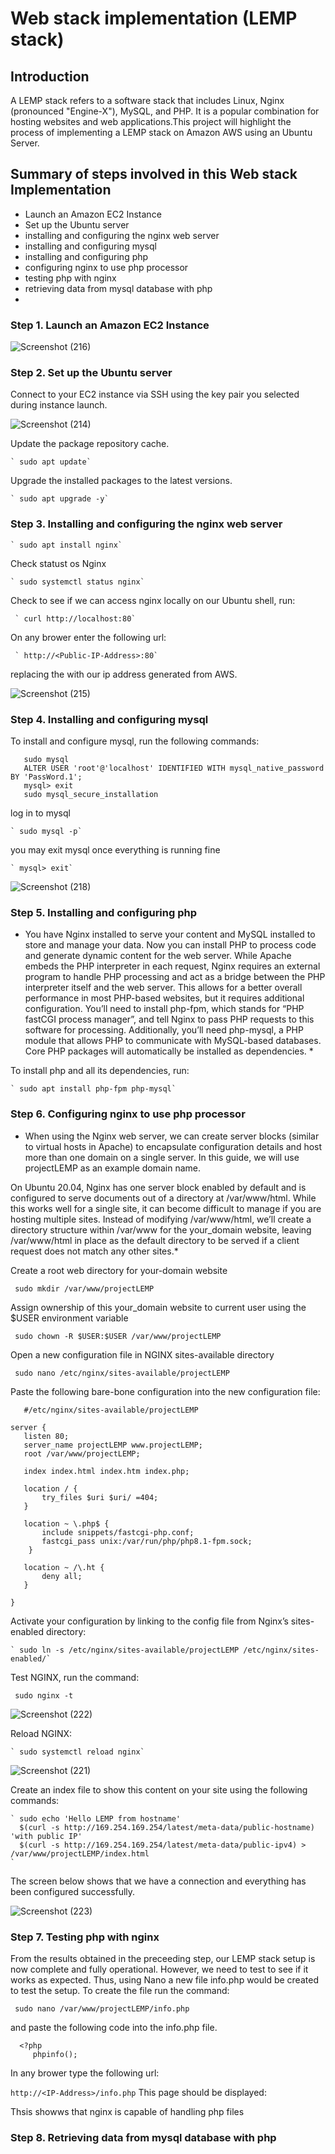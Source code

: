 # Web stack implementation (LEMP stack)
## Introduction
A LEMP stack refers to a software stack that includes Linux, Nginx (pronounced "Engine-X"), MySQL, and PHP. It is a popular combination for hosting websites and web applications.This project will highlight the process of implementing a LEMP stack on Amazon AWS using an Ubuntu Server.
## Summary of steps involved in this Web stack Implementation
- Launch an Amazon EC2 Instance
- Set up the Ubuntu server
- installing and configuring  the nginx web server
- installing and configuring mysql
- installing and configuring php
- configuring nginx to use php processor
- testing php with nginx
- retrieving data from mysql database with php
- 
### Step 1.  Launch an Amazon EC2 Instance

![Screenshot (216)](https://github.com/ettebaDwop/dareyProject2/assets/7973831/b27d3d14-2654-4612-b0f1-c30df1a71a6f)

### Step 2.  Set up the Ubuntu server

Connect to your EC2 instance via SSH using the key pair you selected during instance launch.

![Screenshot (214)](https://github.com/ettebaDwop/dareyProject2/assets/7973831/f015894c-7938-483a-97d3-2fdebfd2fd98)

Update the package repository cache.

    ` sudo apt update`
    
Upgrade the installed packages to the latest versions.

    ` sudo apt upgrade -y`

### Step 3. Installing and configuring  the nginx web server

    ` sudo apt install nginx`
    
Check statust os Nginx

    ` sudo systemctl status nginx`
    
Check to see if we can access nginx locally on our Ubuntu shell, run:

     ` curl http://localhost:80`
     
On any brower enter the following url:

     ` http://<Public-IP-Address>:80`
     
replacing the <Public-IP-Address> with our ip address generated from AWS.
    
![Screenshot (215)](https://github.com/ettebaDwop/dareyProject2/assets/7973831/99150c85-106c-410e-a2a8-d46ef1217153)

### Step 4. Installing and configuring mysql

To install and configure mysql, run the following commands:
    
```sudo apt install mysql-server
   sudo mysql
   ALTER USER 'root'@'localhost' IDENTIFIED WITH mysql_native_password BY 'PassWord.1';
   mysql> exit 
   sudo mysql_secure_installation
 ```
log in to mysql
    
    ` sudo mysql -p`
    
you may exit mysql once everything is running fine
    
    ` mysql> exit`
![Screenshot (218)](https://github.com/ettebaDwop/dareyProject2/assets/7973831/eaf0cba7-25e5-4561-8e4c-33c6a0a39f78)
    
    
    
### Step 5. Installing and configuring php
    
* You have Nginx installed to serve your content and MySQL installed to store and manage your data. Now you can install PHP to process code and generate dynamic content for the web server. While Apache embeds the PHP interpreter in each request, Nginx requires an external program to handle PHP processing and act as a bridge between the PHP interpreter itself and the web server. This allows for a better overall performance in most PHP-based websites, but it requires additional configuration. You’ll need to install php-fpm, which stands for “PHP fastCGI process manager”, and tell Nginx to pass PHP requests to this software for processing. Additionally, you’ll need php-mysql, a PHP module that allows PHP to communicate with MySQL-based databases. Core PHP packages will automatically be installed as dependencies. *
    
To install php and all its dependencies, run:
    
    ` sudo apt install php-fpm php-mysql`
    
### Step 6. Configuring nginx to use php processor
   * When using the Nginx web server, we can create server blocks (similar to virtual hosts in Apache) to encapsulate configuration details and host more than one domain on a single server. In this guide, we will use projectLEMP as an example domain name.

On Ubuntu 20.04, Nginx has one server block enabled by default and is configured to serve documents out of a directory at /var/www/html. While this works well for a single site, it can become difficult to manage if you are hosting multiple sites. Instead of modifying /var/www/html, we’ll create a directory structure within /var/www for the your_domain website, leaving /var/www/html in place as the default directory to be served if a client request does not match any other sites.*
    
Create a root web directory for your-domain website
    
   ` sudo mkdir /var/www/projectLEMP`
    
 Assign ownership of this your_domain website to current user using the $USER environment variable 
    
   ` sudo chown -R $USER:$USER /var/www/projectLEMP`
    
 Open a new configuration file in NGINX sites-available directory
    
   ` sudo nano /etc/nginx/sites-available/projectLEMP`
    
 Paste the following bare-bone configuration into the new configuration file:
    
 ``` 
    #/etc/nginx/sites-available/projectLEMP

server {
    listen 80;
    server_name projectLEMP www.projectLEMP;
    root /var/www/projectLEMP;

    index index.html index.htm index.php;

    location / {
        try_files $uri $uri/ =404;
    }

    location ~ \.php$ {
        include snippets/fastcgi-php.conf;
        fastcgi_pass unix:/var/run/php/php8.1-fpm.sock;
     }

    location ~ /\.ht {
        deny all;
    }

} 
  ```
    
 Activate your configuration by linking to the config file from Nginx’s sites-enabled directory:
    
    ` sudo ln -s /etc/nginx/sites-available/projectLEMP /etc/nginx/sites-enabled/`
 
 Test NGINX, run the command:
    
   ` sudo nginx -t`
    
 ![Screenshot (222)](https://github.com/ettebaDwop/dareyProject2/assets/7973831/0e7ca27e-ecf6-438a-8a50-76dbe95595a3)
    
Reload NGINX:
    
    ` sudo systemctl reload nginx`
 
![Screenshot (221)](https://github.com/ettebaDwop/dareyProject2/assets/7973831/a29b19f0-4a21-4b8a-be6a-abba219120e2)
   
Create an index file to show this content on your site using the following commands:
    
    ` sudo echo 'Hello LEMP from hostname' 
      $(curl -s http://169.254.169.254/latest/meta-data/public-hostname) 'with public IP'
      $(curl -s http://169.254.169.254/latest/meta-data/public-ipv4) > /var/www/projectLEMP/index.html
    `
The screen below shows that we have a connection and everything has been configured successfully.
    
 ![Screenshot (223)](https://github.com/ettebaDwop/dareyProject2/assets/7973831/d1600b6b-65b9-4f4d-b0fe-4d18be20386d)
    
### Step 7. Testing php with nginx
From the results obtained in the preceeding step, our LEMP stack setup is now complete and fully operational. However, we need to test to see if it works as expected. 
Thus, using Nano a new file info.php would be created to test the setup. To create the file run the command:
       
 ` sudo nano /var/www/projectLEMP/info.php`
    
and paste the following code into the info.php file.
    
  ```
    <?php
       phpinfo();
  ```

 In any brower type the following url:

`http://<IP-Address>/info.php`
This page should be displayed:



Thsis showws that nginx is capable of handling php files 


### Step 8. Retrieving data from mysql database with php
